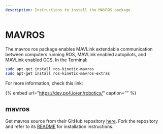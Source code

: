 ```yaml
---
description: Instructions to install the MAVROS package.
---
```


# MAVROS

The mavros ros package enables MAVLink extendable communication between computers running ROS, MAVLink enabled autopilots, and MAVLink enabled GCS. In the Terminal:

```bash
sudo apt-get install ros-kinetic-mavros
sudo apt-get install ros-kinetic-mavros-extras
```

For more information, check this link:

{% embed url="https://dev.px4.io/en/robotics/" caption="" %}

## mavros  <a id="mavros"></a>

Get mavros source from their GitHub repository [here](https://github.com/mavlink/mavros). Fork the repository and refer to its [README](https://github.com/mavlink/mavros/blob/master/mavros/README.md) for installation instructions.[    
](https://gajena.gitbook.io/aerial-robotics/temp/home)

